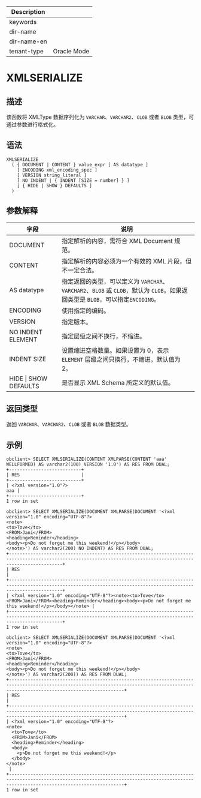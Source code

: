 | Description   |                 |
|---------------|-----------------|
| keywords      |                 |
| dir-name      |                 |
| dir-name-en   |                 |
| tenant-type   | Oracle Mode     |

# XMLSERIALIZE

## 描述

该函数将 XMLType 数据序列化为 `VARCHAR`、`VARCHAR2`、`CLOB` 或者 `BLOB` 类型，可通过参数进行格式化。

## 语法

```shell
XMLSERIALIZE
  ( { DOCUMENT | CONTENT } value_expr [ AS datatype ]
    [ ENCODING xml_encoding_spec ]
    [ VERSION string_literal ]
    [ NO INDENT | { INDENT [SIZE = number] } ]
    [ { HIDE | SHOW } DEFAULTS ]
  )
```

## 参数解释

| 字段 | 说明 |
| --- | --- |
| DOCUMENT | 指定解析的内容，需符合 XML Document 规范。 |
| CONTENT | 指定解析的内容必须为一个有效的 XML 片段，但不一定合法。 |
| AS datatype | 指定返回的类型，可以定义为 `VARCHAR`、`VARCHAR2`、`BLOB` 或 `CLOB`，默认为 `CLOB`。如果返回类型是 `BLOB`，可以指定`ENCODING`。 |
| ENCODING | 使用指定的编码。 |
| VERSION | 指定版本。 |
| NO INDENT ELEMENT  | 指定层级之间不换行，不缩进。 |
| INDENT SIZE  | 设置缩进空格数量。如果设置为 0，表示 `ELEMENT` 层级之间只换行，不缩进，默认值为 2。 |
| HIDE &#124; SHOW DEFAULTS | 是否显示 XML Schema 所定义的默认值。 |

## 返回类型

返回 `VARCHAR`、`VARCHAR2`、`CLOB` 或者 `BLOB` 数据类型。

## 示例

```shell
obclient> SELECT XMLSERIALIZE(CONTENT XMLPARSE(CONTENT 'aaa' WELLFORMED) AS varchar2(100) VERSION '1.0') AS RES FROM DUAL;
+---------------------------+
| RES                       |
+---------------------------+
| <?xml version="1.0"?>
aaa |
+---------------------------+
1 row in set

obclient> SELECT XMLSERIALIZE(DOCUMENT XMLPARSE(DOCUMENT '<?xml version="1.0" encoding="UTF-8"?>
<note>
<to>Tove</to>
<FROM>Jani</FROM>
<heading>Reminder</heading>
<body><p>Do not forget me this weekend!</p></body>
</note>') AS varchar2(200) NO INDENT) AS RES FROM DUAL;
+----------------------------------------------------------------------------------------------------------------------------------------------------------------+
| RES                                                                                                                                                            |
+----------------------------------------------------------------------------------------------------------------------------------------------------------------+
| <?xml version="1.0" encoding="UTF-8"?><note><to>Tove</to><FROM>Jani</FROM><heading>Reminder</heading><body><p>Do not forget me this weekend!</p></body></note> |
+----------------------------------------------------------------------------------------------------------------------------------------------------------------+
1 row in set

obclient> SELECT XMLSERIALIZE(DOCUMENT XMLPARSE(DOCUMENT '<?xml version="1.0" encoding="UTF-8"?>
<note>
<to>Tove</to>
<FROM>Jani</FROM>
<heading>Reminder</heading>
<body><p>Do not forget me this weekend!</p></body>
</note>') AS varchar2(200)) AS RES FROM DUAL;
+---------------------------------------------------------------------------------------------------------------------------------------------------------------------------------------+
| RES                                                                                                                                                                                   |
+---------------------------------------------------------------------------------------------------------------------------------------------------------------------------------------+
| <?xml version="1.0" encoding="UTF-8"?>
<note>
  <to>Tove</to>
  <FROM>Jani</FROM>
  <heading>Reminder</heading>
  <body>
    <p>Do not forget me this weekend!</p>
  </body>
</note>
 |
+---------------------------------------------------------------------------------------------------------------------------------------------------------------------------------------+
1 row in set
```

